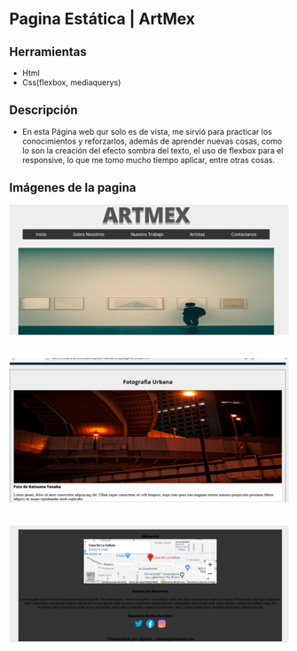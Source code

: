 # Pagina Estática | ArtMex

## Herramientas
* Html
* Css(flexbox, mediaquerys)

## Descripción
* En esta Página web qur solo es de vista, me sirvió
  para practicar los conocimientos y reforzarlos, además de aprender nuevas cosas, como lo son la creación del efecto sombra del texto, el uso de flexbox para el responsive, lo que me tomo mucho tiempo aplicar, entre otras cosas.

## Imágenes de la pagina
![Imagenes](./img/artmex.png)
#
![Imagendos](./img/section.png)
#
![Imagentres](./img/pie.png)


